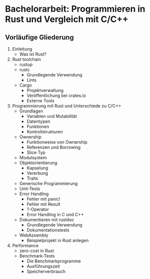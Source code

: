 # Bachelorarbeit: Programmieren in Rust und Vergleich mit C/C++

## Vorläufige Gliederung
1. Einleitung
    - Was ist Rust?
2. Rust toolchain
    - rustup
    - rustc
        - Grundlegende Verwendung
        - Lints
    - Cargo
        - Projektverwaltung
        - Veröffentlichung bei crates.io
        - Externe Tools
3. Programmierung mit Rust und Unterschiede zu C/C++
    - Grundlagen
        - Variablen und Mutabilität
        - Datentypen
        - Funktionen
        - Kontrollstrukturen
    - Ownership
        - Funktionweise von Ownership
        - Referenzen und Borrowing
        - Slice Typ
    - Modulsystem
    - Objektorientierung
        - Kapselung
        - Vererbung
        - Traits
    - Generische Programmierung
    - Unit-Tests
    - Error Handling
        - Fehler mit panic!
        - Fehler mit Result
        - ?-Operator
        - Error Handling in C und C++
    - Dokumentieren mit rustdoc
        - Grundlegende Verwendung
        - Dokumentationstests
    - WebAssembly
        - Beispielprojekt in Rust anlegen
4. Performance
    - zero-cost in Rust
    - Benchmark-Tests
        - Die Benchmarkprogramme
        - Ausführungszeit
        - Speicherverbrauch
